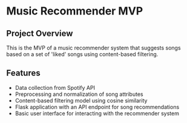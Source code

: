 # Music Recommender MVP

## Project Overview
This is the MVP of a music recommender system that suggests songs based on a set of 'liked' songs using content-based filtering.

## Features
- Data collection from Spotify API
- Preprocessing and normalization of song attributes
- Content-based filtering model using cosine similarity
- Flask application with an API endpoint for song recommendations
- Basic user interface for interacting with the recommender system
